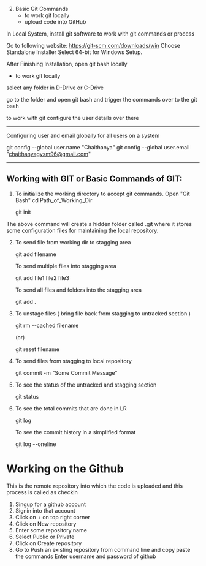 2. Basic Git Commands 
	- to work git locally
	- upload code into GitHub

In Local System, install git software to work with git commands or process

Go to following website:
https://git-scm.com/downloads/win
Choose Standalone Installer
Select 64-bit for Windows Setup.

After Finishing Installation, open git bash locally

- to work git locally

select any folder in D-Drive or C-Drive

go to the folder and open git bash and trigger the commands over to the git bash

to work with git configure the user details over there

----------------------------------------------------------------------
Configuring user and email globally for all users on a system

git config --global user.name "Chaithanya"
git config --global user.email "chaithanyagvsm96@gmail.com"

----------------------------------------------------------------------

Working with GIT or Basic Commands of GIT:
--------------------------------------------

1. To initialize the working directory to accept 
git commands. 
Open "Git Bash" cd Path_of_Working_Dir

	git init

The above command will create a hidden folder called .git
where it stores some configuration files for maintaining the local repository.

2. To send file from working dir to stagging area

	git add filename

   To send multiple files into stagging area

	git add file1 file2 file3

   To send all files and folders into the stagging area

	git add .

3. To unstage files 
( bring file back from stagging to untracked section )

	git rm --cached filename

	(or)

	git reset filename

4. To send files from stagging to local repository

	git commit -m "Some Commit Message"

5. To see the status of the untracked and stagging section

	git status

6. To see the total commits that are done in LR

	git log

   To see the commit history in a simplified format

	git log --oneline

Working on the Github
=========================
This is the remote repository into which the code is uploaded and
this process is called as checkin

1. Singup for a github account
2. Signin into that account
3. Click on + on top right corner
4. Click on New repository
5. Enter some repository name
6. Select Public or Private
7. Click on Create repository
8. Go to Push an existing repository from command line and copy paste the commands
  Enter username and password of github

